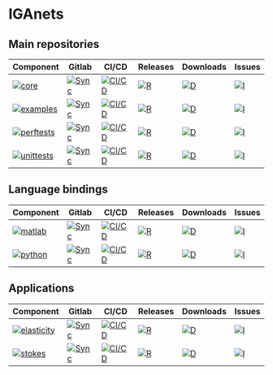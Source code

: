 # IGAnets

## Main repositories

| Component | Gitlab | CI/CD | Releases | Downloads | Issues |
|-----------|------------|-------|----------|-----------|--------|
| [![core](https://img.shields.io/badge/iganet-core-blue)](https://github.com/iganets/iganet)                     | [![Sync](https://github.com/iganets/iganet/actions/workflows/gitlab-sync.yml/badge.svg)](https://github.com/iganets/iganet/actions/workflows/gitlab-sync.yml)                     | [![CI/CD](https://github.com/iganets/iganet/actions/workflows/cmake-multi-platform.yml/badge.svg)](https://github.com/iganets/iganet/actions/workflows/cmake-multi-platform.yml)                     | [![R](https://img.shields.io/github/release/iganets/iganet.svg)](https://github.com/iganets/iganet/releases)                     | [![D](https://img.shields.io/github/downloads/iganets/iganet/total)](https://github.com/iganets/iganet/releases)                     | [![I](https://img.shields.io/github/issues/iganets/iganet.svg)](https://github.com/iganets/iganet/issues) |
| [![examples](https://img.shields.io/badge/iganet-examples-blue)](https://github.com/iganets/iganet-examples)    | [![Sync](https://github.com/iganets/iganet-examples/actions/workflows/gitlab-sync.yml/badge.svg)](https://github.com/iganets/iganet-examples/actions/workflows/gitlab-sync.yml)   | [![CI/CD](https://github.com/iganets/iganet-examples/actions/workflows/cmake-multi-platform.yml/badge.svg)](https://github.com/iganets/iganet-examples/actions/workflows/cmake-multi-platform.yml)   | [![R](https://img.shields.io/github/release/iganets/iganet-examples.svg)](https://github.com/iganets/iganet-examples/releases)   | [![D](https://img.shields.io/github/downloads/iganets/iganet-examples/total)](https://github.com/iganets/iganet-examples/releases)   | [![I](https://img.shields.io/github/issues/iganets/iganet-examples.svg)](https://github.com/iganets/iganet-examples/issues) |
| [![perftests](https://img.shields.io/badge/iganet-perftests-blue)](https://github.com/iganets/iganet-perftests) | [![Sync](https://github.com/iganets/iganet-perftests/actions/workflows/gitlab-sync.yml/badge.svg)](https://github.com/iganets/iganet-perftests/actions/workflows/gitlab-sync.yml) | [![CI/CD](https://github.com/iganets/iganet-perftests/actions/workflows/cmake-multi-platform.yml/badge.svg)](https://github.com/iganets/iganet-perftests/actions/workflows/cmake-multi-platform.yml) | [![R](https://img.shields.io/github/release/iganets/iganet-perftests.svg)](https://github.com/iganets/iganet-perftests/releases) | [![D](https://img.shields.io/github/downloads/iganets/iganet-perftests/total)](https://github.com/iganets/iganet-perftests/releases) | [![I](https://img.shields.io/github/issues/iganets/iganet-perftests.svg)](https://github.com/iganets/iganet-perftests/issues) |
| [![unittests](https://img.shields.io/badge/iganet-unittests-blue)](https://github.com/iganets/iganet-unittests) | [![Sync](https://github.com/iganets/iganet-unittests/actions/workflows/gitlab-sync.yml/badge.svg)](https://github.com/iganets/iganet-unittests/actions/workflows/gitlab-sync.yml) | [![CI/CD](https://github.com/iganets/iganet-unittests/actions/workflows/cmake-multi-platform.yml/badge.svg)](https://github.com/iganets/iganet-unittests/actions/workflows/cmake-multi-platform.yml) | [![R](https://img.shields.io/github/release/iganets/iganet-unittests.svg)](https://github.com/iganets/iganet-unittests/releases) | [![D](https://img.shields.io/github/downloads/iganets/iganet-unittests/total)](https://github.com/iganets/iganet-unittests/releases) | [![I](https://img.shields.io/github/issues/iganets/iganet-unittests.svg)](https://github.com/iganets/iganet-unittests/issues) |

## Language bindings

| Component | Gitlab | CI/CD | Releases | Downloads | Issues |
|-----------|------------|-------|----------|-----------|--------|
| [![matlab](https://img.shields.io/badge/iganet-matlab-blue)](https://github.com/iganets/iganet-matlab) | [![Sync](https://github.com/iganets/iganet-matlab/actions/workflows/gitlab-sync.yml/badge.svg)](https://github.com/iganets/iganet-matlab/actions/workflows/gitlab-sync.yml) | [![CI/CD](https://github.com/iganets/iganet-matlab/actions/workflows/cmake-multi-platform.yml/badge.svg)](https://github.com/iganets/iganet-matlab/actions/workflows/cmake-multi-platform.yml) | [![R](https://img.shields.io/github/release/iganets/iganet-matlab.svg)](https://github.com/iganets/iganet-matlab/releases) | [![D](https://img.shields.io/github/downloads/iganets/iganet-matlab/total)](https://github.com/iganets/iganet-matlab/releases) | [![I](https://img.shields.io/github/issues/iganets/iganet-matlab.svg)](https://github.com/iganets/iganet-matlab/issues) |
| [![python](https://img.shields.io/badge/iganet-python-blue)](https://github.com/iganets/iganet-python) | [![Sync](https://github.com/iganets/iganet-python/actions/workflows/gitlab-sync.yml/badge.svg)](https://github.com/iganets/iganet-python/actions/workflows/gitlab-sync.yml) | [![CI/CD](https://github.com/iganets/iganet-python/actions/workflows/cmake-multi-platform.yml/badge.svg)](https://github.com/iganets/iganet-python/actions/workflows/cmake-multi-platform.yml) | [![R](https://img.shields.io/github/release/iganets/iganet-python.svg)](https://github.com/iganets/iganet-python/releases) | [![D](https://img.shields.io/github/downloads/iganets/iganet-python/total)](https://github.com/iganets/iganet-python/releases) | [![I](https://img.shields.io/github/issues/iganets/iganet-python.svg)](https://github.com/iganets/iganet-python/issues) |

## Applications

| Component | Gitlab | CI/CD | Releases | Downloads | Issues |
|-----------|------------|-------|----------|-----------|--------|
| [![elasticity](https://img.shields.io/badge/iganet-elasticity-blue)](https://github.com/iganets/iganet-elasticity) | [![Sync](https://github.com/iganets/iganet-elasticity/actions/workflows/gitlab-sync.yml/badge.svg)](https://github.com/iganets/iganet-elasticity/actions/workflows/gitlab-sync.yml) | [![CI/CD](https://github.com/iganets/iganet-elasticity/actions/workflows/cmake-multi-platform.yml/badge.svg)](https://github.com/iganets/iganet-elasticity/actions/workflows/cmake-multi-platform.yml) | [![R](https://img.shields.io/github/release/iganets/iganet-elasticity.svg)](https://github.com/iganets/iganet-elasticity/releases) | [![D](https://img.shields.io/github/downloads/iganets/iganet-elasticity/total)](https://github.com/iganets/iganet-elasticity/releases) | [![I](https://img.shields.io/github/issues/iganets/iganet-elasticity.svg)](https://github.com/iganets/iganet-elasticity/issues) |
| [![stokes](https://img.shields.io/badge/iganet-stokes-blue)](https://github.com/iganets/iganet-stokes)             | [![Sync](https://github.com/iganets/iganet-stokes/actions/workflows/gitlab-sync.yml/badge.svg)](https://github.com/iganets/iganet-stokes/actions/workflows/gitlab-sync.yml)         | [![CI/CD](https://github.com/iganets/iganet-stokes/actions/workflows/cmake-multi-platform.yml/badge.svg)](https://github.com/iganets/iganet-stokes/actions/workflows/cmake-multi-platform.yml)         | [![R](https://img.shields.io/github/release/iganets/iganet-stokes.svg)](https://github.com/iganets/iganet-stokes/releases)         | [![D](https://img.shields.io/github/downloads/iganets/iganet-stokes/total)](https://github.com/iganets/iganet-stokes/releases)         | [![I](https://img.shields.io/github/issues/iganets/iganet-stokes.svg)](https://github.com/iganets/iganet-stokes/issues) |
